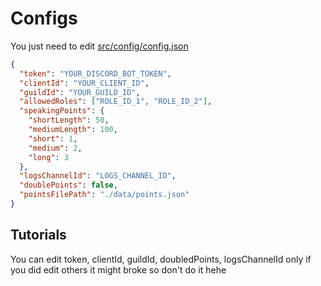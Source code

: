 # Configs
You just need to edit [src/config/config.json](src/config/config.json)

```json
{
  "token": "YOUR_DISCORD_BOT_TOKEN",
  "clientId": "YOUR_CLIENT_ID",
  "guildId": "YOUR_GUILD_ID",
  "allowedRoles": ["ROLE_ID_1", "ROLE_ID_2"],
  "speakingPoints": {
    "shortLength": 50,
    "mediumLength": 100,
    "short": 1,
    "medium": 2,
    "long": 3
  },
  "logsChannelId": "LOGS_CHANNEL_ID",
  "doublePoints": false,
  "pointsFilePath": "./data/points.json"
}
```

## Tutorials
 You can edit token, clientId, guildId, doubledPoints, logsChannelId only if you did edit others it might broke so don't do it hehe
